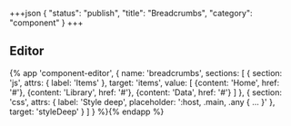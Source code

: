 +++json
{
  "status": "publish",
  "title": "Breadcrumbs",
  "category": "component"
}
+++

## Editor

{%
  app 'component-editor', {
    name: 'breadcrumbs',
    sections: [
      {
        section: 'js',
        attrs: {
          label: 'Items'
        },
        target: 'items',
        value: [
          {content: 'Home', href: '#'},
          {content: 'Library', href: '#'},
          {content: 'Data', href: '#'}
        ]
      },
      {
        section: 'css',
        attrs: {
          label: 'Style deep',
          placeholder: ':host, .main, .any { ... }'
        },
        target: 'styleDeep'
      }
    ]
  }
%}{% endapp %}
